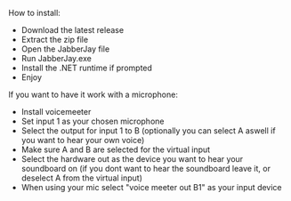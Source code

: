 How to install:

- Download the latest release
- Extract the zip file
- Open the JabberJay file
- Run JabberJay.exe
- Install the .NET runtime if prompted
- Enjoy
  

If you want to have it work with a microphone:

- Install voicemeeter
- Set input 1 as your chosen microphone
- Select the output for input 1 to B (optionally you can select A aswell if you want to hear your own voice)
- Make sure A and B are selected for the virtual input
- Select the hardware out as the device you want to hear your soundboard on (if you dont want to hear the soundboard leave it, or deselect A from the virtual input)
- When using your mic select "voice meeter out B1" as your input device

